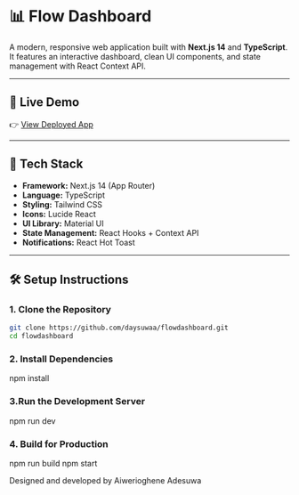 # 📊 Flow Dashboard

A modern, responsive web application built with **Next.js 14** and **TypeScript**. It features an interactive dashboard, clean UI components, and state management with React Context API.

---

## 🚀 Live Demo

👉 [View Deployed App](https://flowdashboard-gamma.vercel.app/)

---

## 🧰 Tech Stack

- **Framework:** Next.js 14 (App Router)
- **Language:** TypeScript
- **Styling:** Tailwind CSS
- **Icons:** Lucide React
- **UI Library:** Material UI
- **State Management:** React Hooks + Context API
- **Notifications:** React Hot Toast

---

## 🛠️ Setup Instructions

### 1. Clone the Repository

```bash
git clone https://github.com/daysuwaa/flowdashboard.git
cd flowdashboard
```

### 2. Install Dependencies

npm install

### 3.Run the Development Server

npm run dev

### 4. Build for Production

npm run build
npm start

Designed and developed by Aiwerioghene Adesuwa
